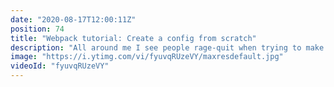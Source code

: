 ```yaml
---
date: "2020-08-17T12:00:11Z"
position: 74
title: "Webpack tutorial: Create a config from scratch"
description: "All around me I see people rage-quit when trying to make their own #Webpack config. If you have never done it before it is pretty hard! I know, I've been there. In this video we will create a Webpack config together. In thirty minutes you will learn the Webpack basics, how to load assets, how to have a nice developer experience and how to split your bundle for optimized performance.\n\nTime stamps:\n00:00 I received a gift!\n00:56 Introduction\n01:53 Webpack basics\n04:55 Chapter 1: Entry and output\n08:14 Chapter 2: Loaders for Styles, Images and Babel\n16:03 Chapter 3: Output management and dynamic HTML rendering\n23:28 Chapter 4: DX for local development\n27:32 Chapter 5: Chunking bundles\n\nFollow me here:\nWebsite: https://timbenniks.dev/\nTwitter: https://twitter.com/timbenniks\nGithub: https://github.com/timbenniks\n\n#guide #tutorial"
image: "https://i.ytimg.com/vi/fyuvqRUzeVY/maxresdefault.jpg"
videoId: "fyuvqRUzeVY"
---
```


